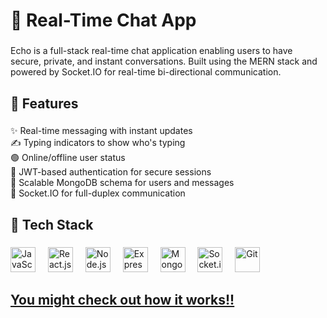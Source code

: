 <h1 align="left">💬 Real-Time Chat App</h1>

###

<p align="left">Echo is a full-stack real-time chat application enabling users to have secure, private, and instant conversations. Built using the MERN stack and powered by Socket.IO for real-time bi-directional communication.</p>

###

<h2 align="left">🚀 Features</h2>

###

<p align="left">
✨ Real-time messaging with instant updates<br>
✍️ Typing indicators to show who's typing<br>
🟢 Online/offline user status<br>
🔐 JWT-based authentication for secure sessions<br>
🧠 Scalable MongoDB schema for users and messages<br>
🔄 Socket.IO for full-duplex communication<br>
</p>

###

<h2 align="left">🧱 Tech Stack</h2>

###

<div align="left">
  <img src="https://cdn.jsdelivr.net/gh/devicons/devicon/icons/javascript/javascript-original.svg" height="40" alt="JavaScript" />
  <img width="12" />
  <img src="https://cdn.jsdelivr.net/gh/devicons/devicon/icons/react/react-original.svg" height="40" alt="React.js" />
  <img width="12" />
  <img src="https://cdn.jsdelivr.net/gh/devicons/devicon/icons/nodejs/nodejs-original.svg" height="40" alt="Node.js" />
  <img width="12" />
  <img src="https://cdn.jsdelivr.net/gh/devicons/devicon/icons/express/express-original.svg" height="40" alt="Express.js" />
  <img width="12" />
  <img src="https://cdn.jsdelivr.net/gh/devicons/devicon/icons/mongodb/mongodb-original.svg" height="40" alt="MongoDB" />
  <img width="12" />
  <img src="https://cdn.jsdelivr.net/gh/devicons/devicon/icons/socketio/socketio-original.svg" height="40" alt="Socket.io" />
  <img width="12" />
  <img src="https://cdn.jsdelivr.net/gh/devicons/devicon/icons/git/git-original.svg" height="40" alt="Git" />
</div>

###


###

<h2 align="left"><a href="https://drive.google.com/file/d/1leO2Jlezm19XmVELHpVt16VL0J8g8C4H/view?usp=sharing">You might check out how it works!!</a></h2>

###


###

